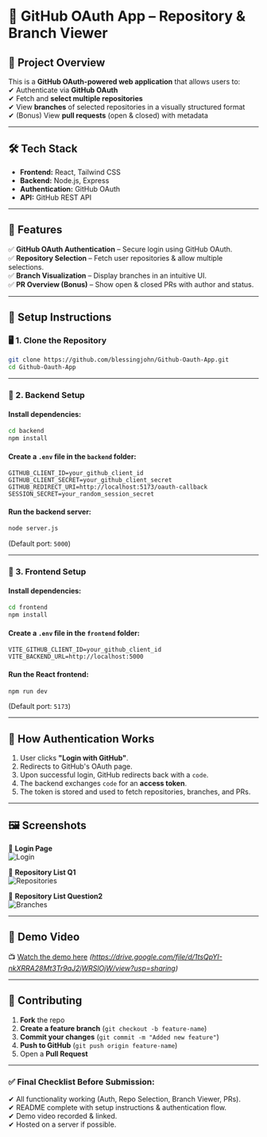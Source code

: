 # 🚀 GitHub OAuth App – Repository & Branch Viewer

## 📌 Project Overview

This is a **GitHub OAuth-powered web application** that allows users to:  
✔ Authenticate via **GitHub OAuth**  
✔ Fetch and **select multiple repositories**  
✔ View **branches** of selected repositories in a visually structured format  
✔ (Bonus) View **pull requests** (open & closed) with metadata

---

## 🛠 Tech Stack

- **Frontend:** React, Tailwind CSS
- **Backend:** Node.js, Express
- **Authentication:** GitHub OAuth
- **API:** GitHub REST API

---

## 🎯 Features

✅ **GitHub OAuth Authentication** – Secure login using GitHub OAuth.  
✅ **Repository Selection** – Fetch user repositories & allow multiple selections.  
✅ **Branch Visualization** – Display branches in an intuitive UI.  
✅ **PR Overview (Bonus)** – Show open & closed PRs with author and status.

---

## 🚀 Setup Instructions

### 🖥 1. Clone the Repository

```bash
git clone https://github.com/blessingjohn/Github-Oauth-App.git
cd Github-Oauth-App
```

---

### 📌 2. Backend Setup

#### Install dependencies:

```bash
cd backend
npm install
```

#### Create a `.env` file in the `backend` folder:

```plaintext
GITHUB_CLIENT_ID=your_github_client_id
GITHUB_CLIENT_SECRET=your_github_client_secret
GITHUB_REDIRECT_URI=http://localhost:5173/oauth-callback
SESSION_SECRET=your_random_session_secret
```

#### Run the backend server:

```bash
node server.js
```

(Default port: `5000`)

---

### 🎨 3. Frontend Setup

#### Install dependencies:

```bash
cd frontend
npm install
```

#### Create a `.env` file in the `frontend` folder:

```plaintext
VITE_GITHUB_CLIENT_ID=your_github_client_id
VITE_BACKEND_URL=http://localhost:5000
```

#### Run the React frontend:

```bash
npm run dev
```

(Default port: `5173`)

---

## 🔑 How Authentication Works

1. User clicks **"Login with GitHub"**.
2. Redirects to GitHub's OAuth page.
3. Upon successful login, GitHub redirects back with a `code`.
4. The backend exchanges `code` for an **access token**.
5. The token is stored and used to fetch repositories, branches, and PRs.

---

## 🖼 Screenshots

🚀 **Login Page**  
![Login](https://drive.google.com/file/d/1wKJa3ZbfXQ2MtuGh0hYOar4hlrXijKHw/view?usp=sharing)

📌 **Repository List Q1**  
![Repositories](https://drive.google.com/file/d/1NZZsVl9DRpyZanf4Qovz02TsiZZB48rM/view?usp=drive_link)

🌿 **Repository List Question2**  
![Branches](https://drive.google.com/file/d/1DBwJ5T0J6bgoYn0ajgL4YK7cu51SMIeB/view?usp=drive_link)

---

## 🎥 Demo Video

📺 [Watch the demo here](https://drive.google.com/file/d/1tsQpYI-nkXRRA28Mt3Tr9aJ2jWRSlOjW/view?usp=sharing) _(https://drive.google.com/file/d/1tsQpYI-nkXRRA28Mt3Tr9aJ2jWRSlOjW/view?usp=sharing)_

---

## 🤝 Contributing

1. **Fork** the repo
2. **Create a feature branch** (`git checkout -b feature-name`)
3. **Commit your changes** (`git commit -m "Added new feature"`)
4. **Push to GitHub** (`git push origin feature-name`)
5. Open a **Pull Request**

---

### ✅ Final Checklist Before Submission:

✔ All functionality working (Auth, Repo Selection, Branch Viewer, PRs).  
✔ README complete with setup instructions & authentication flow.  
✔ Demo video recorded & linked.  
✔ Hosted on a server if possible.
